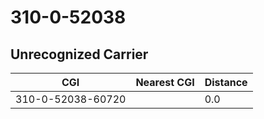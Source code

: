 # 310-0-52038
## Unrecognized Carrier


| CGI | Nearest CGI | Distance |
|-----|-------------|----------|
| 310-0-52038-60720 |  | 0.0 |
